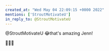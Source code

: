 ```yaml
---
created_at: "Wed May 04 22:09:15 +0000 2022"
mentions: ['StroutMotivateU']
in_reply_to: @StroutMotivateU
---
```


@StroutMotivateU 😂that's amazing Jenn!

👏👏👏